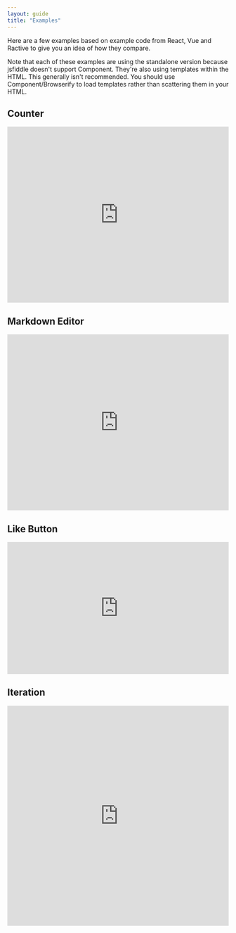 ```yaml
---
layout: guide
title: "Examples"
---
```


Here are a few examples based on example code from React, Vue and Ractive
to give you an idea of how they compare.

Note that each of these examples are using the standalone version because
jsfiddle doesn't support Component. They're also using templates within the
HTML. This generally isn't recommended. You should use Component/Browserify
to load templates rather than scattering them in your HTML.

## Counter

<iframe width="100%" height="400" src="http://jsfiddle.net/anthonyshort/ybq9Q/embedded/result,js" frameborder="0"></iframe>

## Markdown Editor

<iframe width="100%" height="400" src="http://jsfiddle.net/anthonyshort/QGK3r/embedded/result,js,html" frameborder="0"></iframe>

## Like Button

<iframe width="100%" height="300" src="http://jsfiddle.net/anthonyshort/ZA2gQ/6/embedded/result,js,html" frameborder="0"></iframe>

## Iteration

<iframe width="100%" height="500" src="http://jsfiddle.net/anthonyshort/kC45a/3/embedded/result,js,html" frameborder="0"></iframe>
